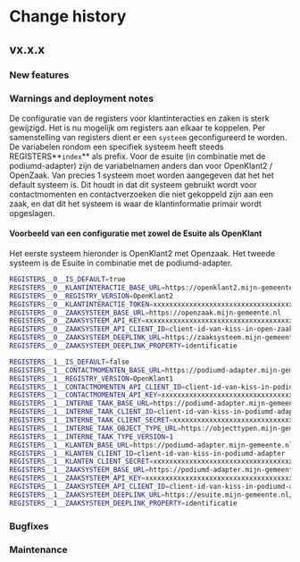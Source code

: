 # Change history

## vx.x.x

### New features

### Warnings and deployment notes

De configuratie van de registers voor klantinteracties en zaken is sterk gewijzigd. Het is nu mogelijk om registers aan elkaar te koppelen. Per samenstelling van registers dient er een `systeem` geconfigureerd te worden. De variabelen rondom een specifiek systeem heeft steeds REGISTERS**`index`** als prefix. Voor de esuite (in combinatie met de podiumd-adapter) zijn de variabelnamen anders dan voor OpenKlant2 / OpenZaak. Van precies 1 systeem moet worden aangegeven dat het het default systeem is. Dit houdt in dat dit systeem gebruikt wordt voor contactmomenten en contactverzoeken die niet gekoppeld zijn aan een zaak, en dat dit het systeem is waar de klantinformatie primair wordt opgeslagen.

#### Voorbeeld van een configuratie met zowel de Esuite als OpenKlant

Het eerste systeem hieronder is OpenKlant2 met Openzaak. Het tweede systeem is de Esuite in combinatie met de podiumd-adapter.

```sh
REGISTERS__0__IS_DEFAULT=true
REGISTERS__0__KLANTINTERACTIE_BASE_URL=https://openklant2.mijn-gemeente.nl/klantinteracties
REGISTERS__0__REGISTRY_VERSION=OpenKlant2
REGISTERS__0__KLANTINTERACTIE_TOKEN=xxxxxxxxxxxxxxxxxxxxxxxxxxxxxxxxxxxxxx
REGISTERS__0__ZAAKSYSTEEM_BASE_URL=https://openzaak.mijn-gemeente.nl
REGISTERS__0__ZAAKSYSTEEM_API_KEY=xxxxxxxxxxxxxxxxxxxxxxxxxxxxxxxxxxxxxx
REGISTERS__0__ZAAKSYSTEEM_API_CLIENT_ID=client-id-van-kiss-in-open-zaak
REGISTERS__0__ZAAKSYSTEEM_DEEPLINK_URL=https://zaaksysteem.mijn-gemeente.nl
REGISTERS__0__ZAAKSYSTEEM_DEEPLINK_PROPERTY=identificatie

REGISTERS__1__IS_DEFAULT=false
REGISTERS__1__CONTACTMOMENTEN_BASE_URL=https://podiumd-adapter.mijn-gemeente.nl
REGISTERS__1__REGISTRY_VERSION=OpenKlant1
REGISTERS__1__CONTACTMOMENTEN_API_CLIENT_ID=client-id-van-kiss-in-podiumd-adapter
REGISTERS__1__CONTACTMOMENTEN_API_KEY=xxxxxxxxxxxxxxxxxxxxxxxxxxxxxxxxxxxxxx
REGISTERS__1__INTERNE_TAAK_BASE_URL=https://podiumd-adapter.mijn-gemeente.nl
REGISTERS__1__INTERNE_TAAK_CLIENT_ID=client-id-van-kiss-in-podiumd-adapter
REGISTERS__1__INTERNE_TAAK_CLIENT_SECRET=xxxxxxxxxxxxxxxxxxxxxxxxxxxxxxxxxxxxxx-
REGISTERS__1__INTERNE_TAAK_OBJECT_TYPE_URL=https://objecttypen.mijn-gemeente.nl/api/v2/objecttypes/1df73259-1a58-4180-bf98-598eefc184d4
REGISTERS__1__INTERNE_TAAK_TYPE_VERSION=1
REGISTERS__1__KLANTEN_BASE_URL=https://podiumd-adapter.mijn-gemeente.nl/klanten
REGISTERS__1__KLANTEN_CLIENT_ID=client-id-van-kiss-in-podiumd-adapter
REGISTERS__1__KLANTEN_CLIENT_SECRET=xxxxxxxxxxxxxxxxxxxxxxxxxxxxxxxxxxxxxx
REGISTERS__1__ZAAKSYSTEEM_BASE_URL=https://podiumd-adapter.mijn-gemeente.nl
REGISTERS__1__ZAAKSYSTEEM_API_KEY=xxxxxxxxxxxxxxxxxxxxxxxxxxxxxxxxxxxxxx
REGISTERS__1__ZAAKSYSTEEM_API_CLIENT_ID=client-id-van-kiss-in-podiumd-adapter
REGISTERS__1__ZAAKSYSTEEM_DEEPLINK_URL=https://esuite.mijn-gemeente.nl/mp/zaak/
REGISTERS__1__ZAAKSYSTEEM_DEEPLINK_PROPERTY=identificatie
```

### Bugfixes

### Maintenance
